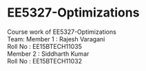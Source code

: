 # EE5327-Optimizations
Course work of EE5327-Optimizations <br />
Team:
Member 1 : Rajesh Varagani <br />
Roll No : EE15BTECH11035 <br />
Member 2 : Siddharth Kumar <br />
Roll No : EE15BTECH11032 <br />

